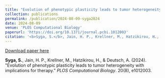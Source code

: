 ```yaml
---
title: "Evolution of phenotypic plasticity leads to tumor heterogeneity with implications for therapy"
collection: publications
permalink: /publication/2024-08-09-syga2024
date: 2024-08-09
venue: 'PLOS Computational Biology'
paperurl: 'https://doi.org/10.1371/journal.pcbi.1012003'
citation: '<b>Syga, S.</b>, Jain, H. P., Krellner, M., Hatzikirou, H., &amp; Deutsch, A. (2024). &quot;Evolution of phenotypic plasticity leads to tumor heterogeneity with implications for therapy.&quot; <i>PLOS Computational Biology</i>. 20(8), e1012003.'
---
```


<a href='https://doi.org/10.1371/journal.pcbi.1012003'>Download paper here</a>

<b>Syga, S.</b>, Jain, H. P., Krellner, M., Hatzikirou, H., & Deutsch, A. (2024). "Evolution of phenotypic plasticity leads to tumor heterogeneity with implications for therapy." <i>PLOS Computational Biology</i>. 20(8), e1012003.
